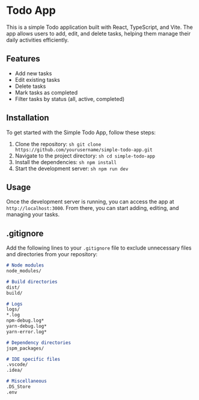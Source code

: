 # Todo App

  This is a simple Todo application built with React, TypeScript, and Vite. The app allows users to add, edit, and delete tasks, helping them manage their daily activities efficiently.

  ## Features

  - Add new tasks
  - Edit existing tasks
  - Delete tasks
  - Mark tasks as completed
  - Filter tasks by status (all, active, completed)

  ## Installation

  To get started with the Simple Todo App, follow these steps:

  1. Clone the repository:
    ```sh
    git clone https://github.com/yourusername/simple-todo-app.git
    ```
  2. Navigate to the project directory:
    ```sh
    cd simple-todo-app
    ```
  3. Install the dependencies:
    ```sh
    npm install
    ```
  4. Start the development server:
    ```sh
    npm run dev
    ```

  ## Usage

  Once the development server is running, you can access the app at `http://localhost:3000`. From there, you can start adding, editing, and managing your tasks.

  ## .gitignore

  Add the following lines to your `.gitignore` file to exclude unnecessary files and directories from your repository:

  ```markdown
  # Node modules
  node_modules/

  # Build directories
  dist/
  build/

  # Logs
  logs/
  *.log
  npm-debug.log*
  yarn-debug.log*
  yarn-error.log*

  # Dependency directories
  jspm_packages/

  # IDE specific files
  .vscode/
  .idea/

  # Miscellaneous
  .DS_Store
  .env
  ```